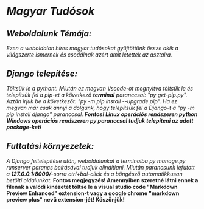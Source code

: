 # _Magyar Tudósok_

## _Weboldalunk Témája:_

_Ezen a weboldalon híres magyar tudósokat gyűjtöttünk össze akik a világszerte ismernek és csodálnak azért amit letettek az asztalra._

## _Django telepítése:_

_Töltsük le a pythont. Miután ez megvan Vscode-ot megnyitva töltsük le és telepítsük fel a pip-et a következő **terminal** paranccsal: "py get-pip.py". Aztán irjuk be a következőt: "py -m pip install --upgrade pip". Ha ez megvan már csak annyi a dolgunk, hogy telepítsük fel a Django-t a "py -m pip install django" paranccsal. **Fontos! Linux operációs rendszeren python Windows operációs rendszeren py paranccsal tudjuk telepíteni az adott package-ket!**_

## _Futtatási környezetek:_

_A Django feltelepítése után, weboldalunkat a terminalba py manage.py runserver parancs beírásával tudjuk elindítiani. Miután parancsunk lefutott a **127.0.0.1:8000/**-sorra ctrl+bal-click és a böngésző automatikkusan betölti oldalunkat._
**Fontos megjegyzés! Amennyiben szeretné látni ennek a filenak a valódi kinézetét töltse le a visual studio code "Markdown Preview Enhanced" extension-t vagy a google chrome "markdown preview plus" nevű extension-jét! Köszönjük!**


